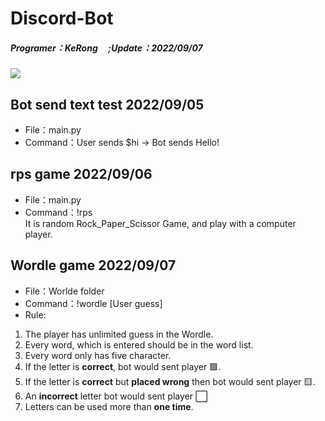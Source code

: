 # Discord-Bot
##### Programer：KeRong &nbsp;&nbsp;&nbsp;&nbsp;;Update：2022/09/07
![](https://i.imgur.com/vvu4QsJ.gif)

## Bot send text test 2022/09/05
- File：main.py
- Command：User sends $hi -> Bot sends Hello!
## rps game 2022/09/06
- File：main.py  
- Command：!rps  
It is random Rock_Paper_Scissor Game, and play with a computer player.
## Wordle game 2022/09/07
- File：Worlde folder  
- Command：!wordle [User guess]  
- Rule:  
1. The player has unlimited guess in the Wordle.
2. Every word, which is entered should be in the word list.
3. Every word only has five character.
4. If the letter is **correct**, bot would sent player :green_square:.
5. If the letter is **correct** but **placed wrong** then bot would sent player :yellow_square:.
6. An **incorrect** letter bot would sent player :white_large_square:
7. Letters can be used more than **one time**.
